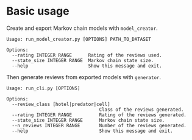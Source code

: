 # Basic usage
Create and export Markov chain models with ```model_creator```.
```
Usage: run_model_creator.py [OPTIONS] PATH_TO_DATASET

Options:
  --rating INTEGER RANGE      Rating of the reviews used.
  --state_size INTEGER RANGE  Markov chain state size.
  --help                      Show this message and exit.
```
Then generate reviews from exported models with ```generator```.
```
Usage: run_cli.py [OPTIONS]

Options:
  --review_class [hotel|predator|cell]
                                  Class of the reviews generated.
  --rating INTEGER RANGE          Rating of the reviews generated.
  --state_size INTEGER RANGE      Markov chain state size.
  --n_reviews INTEGER RANGE       Number of the reviews generated.
  --help                          Show this message and exit.
```